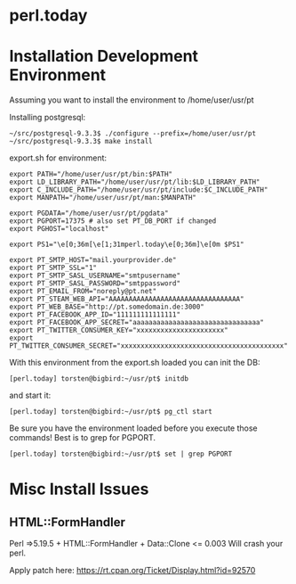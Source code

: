 perl.today
==========

Installation Development Environment
====================================

Assuming you want to install the environment to /home/user/usr/pt

Installing postgresql:
```
~/src/postgresql-9.3.3$ ./configure --prefix=/home/user/usr/pt
~/src/postgresql-9.3.3$ make install
```

export.sh for environment:
```
export PATH="/home/user/usr/pt/bin:$PATH"
export LD_LIBRARY_PATH="/home/user/usr/pt/lib:$LD_LIBRARY_PATH"
export C_INCLUDE_PATH="/home/user/usr/pt/include:$C_INCLUDE_PATH"
export MANPATH="/home/user/usr/pt/man:$MANPATH"

export PGDATA="/home/user/usr/pt/pgdata"
export PGPORT=17375 # also set PT_DB_PORT if changed
export PGHOST="localhost"

export PS1="\e[0;36m[\e[1;31mperl.today\e[0;36m]\e[0m $PS1"

export PT_SMTP_HOST="mail.yourprovider.de"
export PT_SMTP_SSL="1"
export PT_SMTP_SASL_USERNAME="smtpusername"
export PT_SMTP_SASL_PASSWORD="smtppassword"
export PT_EMAIL_FROM="noreply@pt.net"
export PT_STEAM_WEB_API="AAAAAAAAAAAAAAAAAAAAAAAAAAAAAAAAA"
export PT_WEB_BASE="http://pt.somedomain.de:3000"
export PT_FACEBOOK_APP_ID="111111111111111"
export PT_FACEBOOK_APP_SECRET="aaaaaaaaaaaaaaaaaaaaaaaaaaaaaaaa"
export PT_TWITTER_CONSUMER_KEY="xxxxxxxxxxxxxxxxxxxxxx"
export PT_TWITTER_CONSUMER_SECRET="xxxxxxxxxxxxxxxxxxxxxxxxxxxxxxxxxxxxxxxxx"
```

With this environment from the export.sh loaded you can init the DB:

```
[perl.today] torsten@bigbird:~/usr/pt$ initdb
```

and start it:

```
[perl.today] torsten@bigbird:~/usr/pt$ pg_ctl start
```

Be sure you have the environment loaded before you execute those commands!
Best is to grep for PGPORT.

```
[perl.today] torsten@bigbird:~/usr/pt$ set | grep PGPORT
```

Misc Install Issues
===================

HTML::FormHandler
-----------------
Perl =>5.19.5 + HTML::FormHandler + Data::Clone <= 0.003  Will crash your perl.

Apply patch here: https://rt.cpan.org/Ticket/Display.html?id=92570
